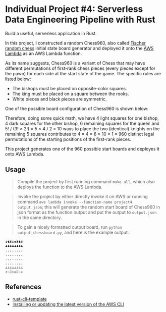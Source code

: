 # Individual Project #4: Serverless Data Engineering Pipeline with Rust
Build a useful, serverless application in Rust.

In this project, I constructed a random Chess960, also called  [Fischer random chess](https://en.wikipedia.org/wiki/Fischer_random_chess) initial state board generator and deployed it onto the [AWS Lambda](https://aws.amazon.com/lambda/) as an AWS Lambda function. 

As its name suggests, Chess960 is a variant of Chess that may have different permutations of first-rank chess pieces (every pieces except for the pawn) for each side at the start state of the game. The specific rules are listed below:
- The bishops must be placed on opposite-color squares.
- The king must be placed on a square between the rooks.
- White pieces and black pieces are symmetric.

One of the possible board configuration of Chess960 is shown below:

Therefore, doing some quick math, we have 4 light squares for one bishop, 4 dark squares for the other bishop, 6 remaining squares for the queen and 5! / (3! × 2!) = 5 × 4 / 2 = 10 ways to place the two (identical) knights on the remaining 5 squares contributes to 4 × 4 × 6 × 10 × 1 = 960 distinct legal permutations of the starting positions of the first-rank pieces. 

This project generates one of the 960 possible start boards and deployes it onto AWS Lambda. 

## Usage
> Compile the project by first running command `make all`, which also deploys the function to the AWS Lambda.

> Invoke the project by either directly invoke it on AWS or running command `aws lambda invoke --function-name project4  output.json`; this will generate the random start board of Chess960 in json format as the function output and put the  output to `output.json` in the same directory.

> To gain a nicely formatted output board, run `python output_chessboard.py`, and here is the example output:
```
♝♞♜♝♚♜♞♛
♟♟♟♟♟♟♟♟
........
........
........
........
♙♙♙♙♙♙♙♙
♗♘♖♗♔♖♘♕
```

## References

* [rust-cli-template](https://github.com/kbknapp/rust-cli-template)
* [Installing or updating the latest version of the AWS CLI](https://docs.aws.amazon.com/cli/latest/userguide/getting-started-install.html)
